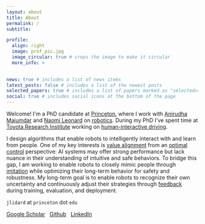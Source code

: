 ```yaml
---
layout: about
title: About
permalink: /
subtitle:

profile:
  align: right
  image: prof_pic.jpg
  image_circular: true # crops the image to make it circular
  more_info: >
    

news: true # includes a list of news items
latest_posts: false # includes a list of the newest posts
selected_papers: true # includes a list of papers marked as "selected={true}"
social: true # includes social icons at the bottom of the page
---
```


Welcome! I'm a PhD candidate at [Princeton](https://www.princeton.edu/), where I work with [Anirudha Majumdar](https://mae.princeton.edu/people/faculty/majumdar) 
and [Naomi Leonard](https://naomi.princeton.edu/research-group/) on [robotics](https://robo.princeton.edu/). During my 
PhD I've spent time at [Toyota Research Institute](https://www.tri.global/) working on [human-interactive driving](https://www.tri.global/our-work/human-interactive-driving). 

I design algorithms that enable robots to intelligently interact with and learn from people. One of my key interests is [value alignment](https://en.wikipedia.org/wiki/AI_alignment) from an [optimal control](https://en.wikipedia.org/wiki/Optimal_control) perspective: AI systems 
may offer strong performance but lack nuance in their understanding of intuitive and safe behaviors. To bridge this gap, I am working to enable robots to closely mimic people through [imitation](https://en.wikipedia.org/wiki/Imitative_learning) while optimizing their long-term behavior for safety and robustness.  My long-term goal is to enable robots to recognize their own uncertainty and continuously adjust their strategies through [feedback](https://en.wikipedia.org/wiki/Feedback) during training, evaluation, and deployment. 

`jlidard` at `princeton` dot `edu`

[Google Scholar](https://scholar.google.com/citations?user=tdNDbF8AAAAJ&hl=en) &nbsp; [Github](https://github.com/jlidard) &nbsp; [LinkedIn](https://www.linkedin.com/in/lidard/) 
